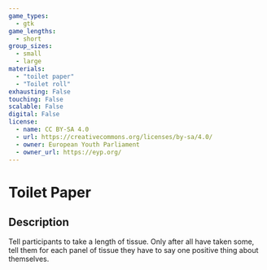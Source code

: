 ```yaml
---
game_types:
  - gtk
game_lengths:
  - short
group_sizes:
  - small
  - large
materials:
  - "toilet paper"
  - "Toilet roll"
exhausting: False
touching: False
scalable: False
digital: False
license:
  - name: CC BY-SA 4.0
  - url: https://creativecommons.org/licenses/by-sa/4.0/
  - owner: European Youth Parliament
  - owner_url: https://eyp.org/
---
```

# Toilet Paper

## Description
Tell participants to take a length of tissue. Only after all have taken some, tell
them for each panel of tissue they have to say one positive thing about themselves.
